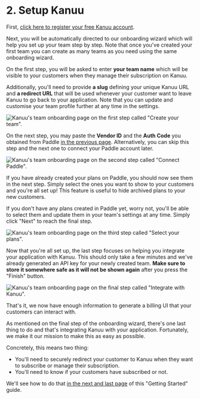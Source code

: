 # 2. Setup Kanuu

First, [click here to register your free Kanuu account](https://kanuu.io/register).

Next, you will be automatically directed to our onboarding wizard which will help you set up your team step by step. Note that once you've created your first team you can create as many teams as you need using the same onboarding wizard.

On the first step, you will be asked to enter **your team name** which will be visible to your customers when they manage their subscription on Kanuu.

Additionally, you'll need to provide **a slug** defining your unique Kanuu URL and **a redirect URL** that will be used whenever your customer want to leave Kanuu to go back to your application. Note that you can update and customise your team profile further at any time in the settings.

![Kanuu's team onboarding page on the first step called "Create your team".](/kanuu_team_step_1.png)

On the next step, you may paste the **Vendor ID** and the **Auth Code** you obtained from Paddle [in the previous page](./setup-paddle). Alternatively, you can skip this step and the next one to connect your Paddle account later.

![Kanuu's team onboarding page on the second step called "Connect Paddle".](/kanuu_team_step_2.png)


If you have already created your plans on Paddle, you should now see them in the next step. Simply select the ones you want to show to your customers and you're all set up! This feature is useful to hide archived plans to your new customers.

If you don't have any plans created in Paddle yet, worry not, you'll be able to select them and update them in your team's settings at any time. Simply click "Next" to reach the final step.

![Kanuu's team onboarding page on the third step called "Select your plans".](/kanuu_team_step_3.png)

Now that you're all set up, the last step focuses on helping you integrate your application with Kanuu. This should only take a few minutes and we've already generated an API key for your newly created team. **Make sure to store it somewhere safe as it will not be shown again** after you press the "Finish" button.

![Kanuu's team onboarding page on the final step called "Integrate with Kanuu".](/kanuu_team_step_4.png)

That's it, we now have enough information to generate a billing UI that your customers can interact with.

As mentioned on the final step of the onboarding wizard, there's one last thing to do and that's integrating Kanuu with your application. Fortunately, we make it our mission to make this as easy as possible.

Concretely, this means two thing:
- You'll need to securely redirect your customer to Kanuu when they want to subscribe or manage their subscription.
- You'll need to know if your customers have subscribed or not.

We'll see how to do that [in the next and last page](./integrating-Kanuu) of this "Getting Started" guide.
